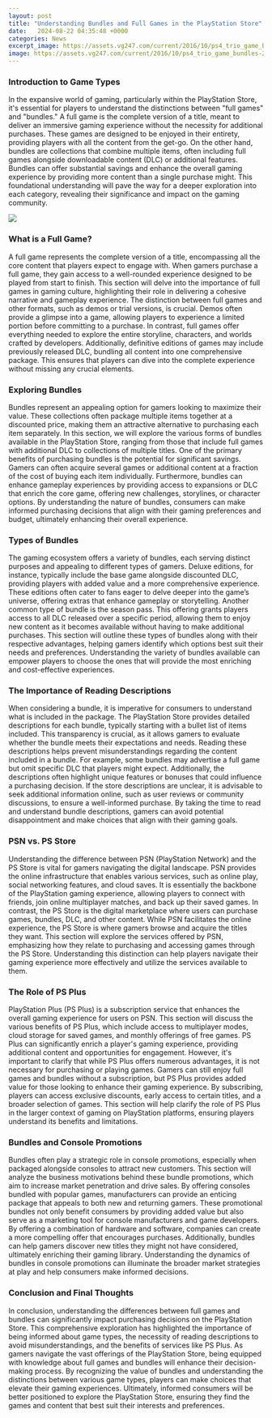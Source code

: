 ```yaml
---
layout: post
title: "Understanding Bundles and Full Games in the PlayStation Store"
date:   2024-08-22 04:35:48 +0000
categories: News
excerpt_image: https://assets.vg247.com/current/2016/10/ps4_trio_game_bundles-2.jpg
image: https://assets.vg247.com/current/2016/10/ps4_trio_game_bundles-2.jpg
---
```


### Introduction to Game Types
In the expansive world of gaming, particularly within the PlayStation Store, it's essential for players to understand the distinctions between "full games" and "bundles." A full game is the complete version of a title, meant to deliver an immersive gaming experience without the necessity for additional purchases. These games are designed to be enjoyed in their entirety, providing players with all the content from the get-go.
On the other hand, bundles are collections that combine multiple items, often including full games alongside downloadable content (DLC) or additional features. Bundles can offer substantial savings and enhance the overall gaming experience by providing more content than a single purchase might. This foundational understanding will pave the way for a deeper exploration into each category, revealing their significance and impact on the gaming community.

![](https://assets.vg247.com/current/2016/10/ps4_trio_game_bundles-2.jpg)
### What is a Full Game?
A full game represents the complete version of a title, encompassing all the core content that players expect to engage with. When gamers purchase a full game, they gain access to a well-rounded experience designed to be played from start to finish. This section will delve into the importance of full games in gaming culture, highlighting their role in delivering a cohesive narrative and gameplay experience.
The distinction between full games and other formats, such as demos or trial versions, is crucial. Demos often provide a glimpse into a game, allowing players to experience a limited portion before committing to a purchase. In contrast, full games offer everything needed to explore the entire storyline, characters, and worlds crafted by developers. Additionally, definitive editions of games may include previously released DLC, bundling all content into one comprehensive package. This ensures that players can dive into the complete experience without missing any crucial elements.
### Exploring Bundles
Bundles represent an appealing option for gamers looking to maximize their value. These collections often package multiple items together at a discounted price, making them an attractive alternative to purchasing each item separately. In this section, we will explore the various forms of bundles available in the PlayStation Store, ranging from those that include full games with additional DLC to collections of multiple titles.
One of the primary benefits of purchasing bundles is the potential for significant savings. Gamers can often acquire several games or additional content at a fraction of the cost of buying each item individually. Furthermore, bundles can enhance gameplay experiences by providing access to expansions or DLC that enrich the core game, offering new challenges, storylines, or character options. By understanding the nature of bundles, consumers can make informed purchasing decisions that align with their gaming preferences and budget, ultimately enhancing their overall experience.
### Types of Bundles
The gaming ecosystem offers a variety of bundles, each serving distinct purposes and appealing to different types of gamers. Deluxe editions, for instance, typically include the base game alongside discounted DLC, providing players with added value and a more comprehensive experience. These editions often cater to fans eager to delve deeper into the game’s universe, offering extras that enhance gameplay or storytelling.
Another common type of bundle is the season pass. This offering grants players access to all DLC released over a specific period, allowing them to enjoy new content as it becomes available without having to make additional purchases. This section will outline these types of bundles along with their respective advantages, helping gamers identify which options best suit their needs and preferences. Understanding the variety of bundles available can empower players to choose the ones that will provide the most enriching and cost-effective experiences.
### The Importance of Reading Descriptions
When considering a bundle, it is imperative for consumers to understand what is included in the package. The PlayStation Store provides detailed descriptions for each bundle, typically starting with a bullet list of items included. This transparency is crucial, as it allows gamers to evaluate whether the bundle meets their expectations and needs.
Reading these descriptions helps prevent misunderstandings regarding the content included in a bundle. For example, some bundles may advertise a full game but omit specific DLC that players might expect. Additionally, the descriptions often highlight unique features or bonuses that could influence a purchasing decision. If the store descriptions are unclear, it is advisable to seek additional information online, such as user reviews or community discussions, to ensure a well-informed purchase. By taking the time to read and understand bundle descriptions, gamers can avoid potential disappointment and make choices that align with their gaming goals.
### PSN vs. PS Store
Understanding the difference between PSN (PlayStation Network) and the PS Store is vital for gamers navigating the digital landscape. PSN provides the online infrastructure that enables various services, such as online play, social networking features, and cloud saves. It is essentially the backbone of the PlayStation gaming experience, allowing players to connect with friends, join online multiplayer matches, and back up their saved games.
In contrast, the PS Store is the digital marketplace where users can purchase games, bundles, DLC, and other content. While PSN facilitates the online experience, the PS Store is where gamers browse and acquire the titles they want. This section will explore the services offered by PSN, emphasizing how they relate to purchasing and accessing games through the PS Store. Understanding this distinction can help players navigate their gaming experience more effectively and utilize the services available to them.
### The Role of PS Plus
PlayStation Plus (PS Plus) is a subscription service that enhances the overall gaming experience for users on PSN. This section will discuss the various benefits of PS Plus, which include access to multiplayer modes, cloud storage for saved games, and monthly offerings of free games. PS Plus can significantly enrich a player's gaming experience, providing additional content and opportunities for engagement.
However, it's important to clarify that while PS Plus offers numerous advantages, it is not necessary for purchasing or playing games. Gamers can still enjoy full games and bundles without a subscription, but PS Plus provides added value for those looking to enhance their gaming experience. By subscribing, players can access exclusive discounts, early access to certain titles, and a broader selection of games. This section will help clarify the role of PS Plus in the larger context of gaming on PlayStation platforms, ensuring players understand its benefits and limitations.
### Bundles and Console Promotions
Bundles often play a strategic role in console promotions, especially when packaged alongside consoles to attract new customers. This section will analyze the business motivations behind these bundle promotions, which aim to increase market penetration and drive sales. By offering consoles bundled with popular games, manufacturers can provide an enticing package that appeals to both new and returning gamers.
These promotional bundles not only benefit consumers by providing added value but also serve as a marketing tool for console manufacturers and game developers. By offering a combination of hardware and software, companies can create a more compelling offer that encourages purchases. Additionally, bundles can help gamers discover new titles they might not have considered, ultimately enriching their gaming library. Understanding the dynamics of bundles in console promotions can illuminate the broader market strategies at play and help consumers make informed decisions.
### Conclusion and Final Thoughts
In conclusion, understanding the differences between full games and bundles can significantly impact purchasing decisions on the PlayStation Store. This comprehensive exploration has highlighted the importance of being informed about game types, the necessity of reading descriptions to avoid misunderstandings, and the benefits of services like PS Plus.
As gamers navigate the vast offerings of the PlayStation Store, being equipped with knowledge about full games and bundles will enhance their decision-making process. By recognizing the value of bundles and understanding the distinctions between various game types, players can make choices that elevate their gaming experiences. Ultimately, informed consumers will be better positioned to explore the PlayStation Store, ensuring they find the games and content that best suit their interests and preferences.